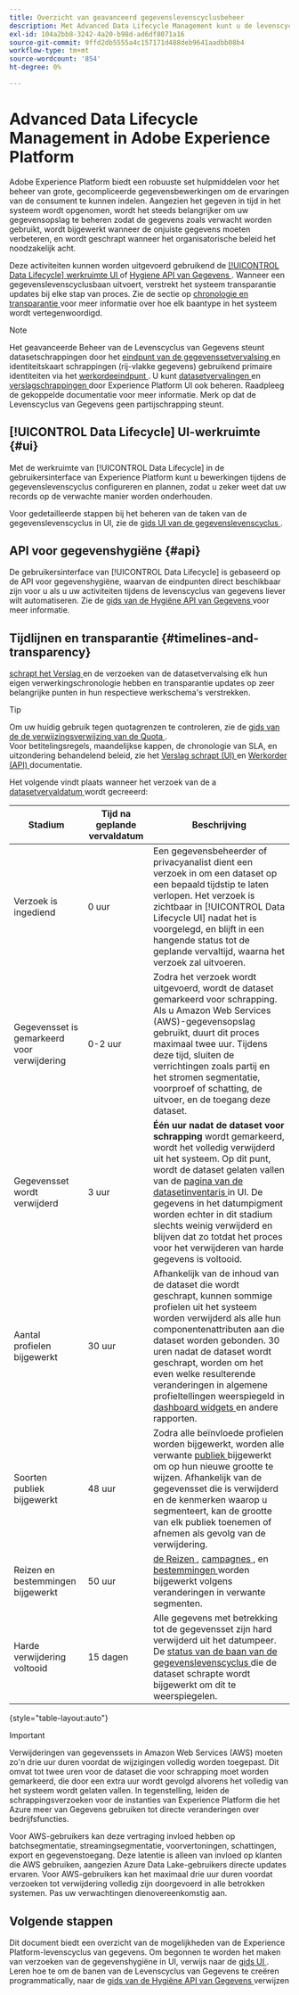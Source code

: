```yaml
---
title: Overzicht van geavanceerd gegevenslevenscyclusbeheer
description: Met Advanced Data Lifecycle Management kunt u de levenscyclus van uw gegevens beheren door verouderde of onjuiste gegevens bij te werken of te wissen.
exl-id: 104a2bb8-3242-4a20-b98d-ad6df8071a16
source-git-commit: 9ffd2db5555a4c157171d488deb9641aadbb08b4
workflow-type: tm+mt
source-wordcount: '854'
ht-degree: 0%

---
```


# Advanced Data Lifecycle Management in Adobe Experience Platform

Adobe Experience Platform biedt een robuuste set hulpmiddelen voor het beheer van grote, gecompliceerde gegevensbewerkingen om de ervaringen van de consument te kunnen indelen. Aangezien het gegeven in tijd in het systeem wordt opgenomen, wordt het steeds belangrijker om uw gegevensopslag te beheren zodat de gegevens zoals verwacht worden gebruikt, wordt bijgewerkt wanneer de onjuiste gegevens moeten verbeteren, en wordt geschrapt wanneer het organisatorische beleid het noodzakelijk acht.

<!-- Experience Platform's data lifecycle capabilities allow you to manage your stored data through the following:

* Scheduling automated dataset expirations
* Deleting individual records from one or all datasets

>[!IMPORTANT]
>
>Record deletes are meant to be used for data cleansing, removing anonymous data, or data minimization. They are **not** to be used for data subject rights requests (compliance) as pertaining to privacy regulations like the General Data Protection Regulation (GDPR). For all compliance use cases, use [Adobe Experience Platform Privacy Service](../privacy-service/home.md) instead. -->

Deze activiteiten kunnen worden uitgevoerd gebruikend de [[!UICONTROL Data Lifecycle] werkruimte UI ](#ui) of [ Hygiene API van Gegevens ](#api). Wanneer een gegevenslevenscyclusbaan uitvoert, verstrekt het systeem transparantie updates bij elke stap van proces. Zie de sectie op [ chronologie en transparantie ](#timelines-and-transparency) voor meer informatie over hoe elk baantype in het systeem wordt vertegenwoordigd.

>[!NOTE]
>
>Het geavanceerde Beheer van de Levenscyclus van Gegevens steunt datasetschrappingen door het [ eindpunt van de gegevenssetvervalsing ](./api/dataset-expiration.md) en identiteitskaart schrappingen (rij-vlakke gegevens) gebruikend primaire identiteiten via het [ werkordeeindpunt ](./api/workorder.md). U kunt [ datasetvervalingen ](./ui/dataset-expiration.md) en [ verslagschrappingen ](./ui/record-delete.md) door Experience Platform UI ook beheren. Raadpleeg de gekoppelde documentatie voor meer informatie. Merk op dat de Levenscyclus van Gegevens geen partijschrapping steunt.

## [!UICONTROL Data Lifecycle] UI-werkruimte {#ui}

Met de werkruimte van [!UICONTROL Data Lifecycle] in de gebruikersinterface van Experience Platform kunt u bewerkingen tijdens de gegevenslevenscyclus configureren en plannen, zodat u zeker weet dat uw records op de verwachte manier worden onderhouden.

Voor gedetailleerde stappen bij het beheren van de taken van de gegevenslevenscyclus in UI, zie de [ gids UI van de gegevenslevenscyclus ](./ui/overview.md).

## API voor gegevenshygiëne {#api}

De gebruikersinterface van [!UICONTROL Data Lifecycle] is gebaseerd op de API voor gegevenshygiëne, waarvan de eindpunten direct beschikbaar zijn voor u als u uw activiteiten tijdens de levenscyclus van gegevens liever wilt automatiseren. Zie de [ gids van de Hygiëne API van Gegevens ](./api/overview.md) voor meer informatie.

## Tijdlijnen en transparantie {#timelines-and-transparency}

[ schrapt het Verslag ](./ui/record-delete.md) en de verzoeken van de datasetvervalsing elk hun eigen verwerkingschronologie hebben en transparantie updates op zeer belangrijke punten in hun respectieve werkschema&#39;s verstrekken.

>[!TIP]
>
>Om uw huidig gebruik tegen quotagrenzen te controleren, zie de [ gids van de de verwijzingsverwijzing van de Quota ](./api/quota.md).\
>Voor betitelingsregels, maandelijkse kappen, de chronologie van SLA, en uitzondering behandelend beleid, zie het [ Verslag schrapt (UI) ](./ui/record-delete.md#quotas) en [ Werkorder (API) ](./api/workorder.md#quotas) documentatie.

Het volgende vindt plaats wanneer het verzoek van de a [ datasetvervaldatum ](./ui/dataset-expiration.md) wordt gecreeerd:

| Stadium | Tijd na geplande vervaldatum | Beschrijving |
| --- | --- | --- |
| Verzoek is ingediend | 0 uur | Een gegevensbeheerder of privacyanalist dient een verzoek in om een dataset op een bepaald tijdstip te laten verlopen. Het verzoek is zichtbaar in [!UICONTROL Data Lifecycle UI] nadat het is voorgelegd, en blijft in een hangende status tot de geplande vervaltijd, waarna het verzoek zal uitvoeren. |
| Gegevensset is gemarkeerd voor verwijdering | 0-2 uur | Zodra het verzoek wordt uitgevoerd, wordt de dataset gemarkeerd voor schrapping. Als u Amazon Web Services (AWS)-gegevensopslag gebruikt, duurt dit proces maximaal twee uur. Tijdens deze tijd, sluiten de verrichtingen zoals partij en het stromen segmentatie, voorproef of schatting, de uitvoer, en de toegang deze dataset. |
| Gegevensset wordt verwijderd | 3 uur | **Één uur nadat de dataset voor schrapping** wordt gemarkeerd, wordt het volledig verwijderd uit het systeem. Op dit punt, wordt de dataset gelaten vallen van de [ pagina van de datasetinventaris ](../catalog/datasets/user-guide.md) in UI. De gegevens in het datumpigment worden echter in dit stadium slechts weinig verwijderd en blijven dat zo totdat het proces voor het verwijderen van harde gegevens is voltooid. |
| Aantal profielen bijgewerkt | 30 uur | Afhankelijk van de inhoud van de dataset die wordt geschrapt, kunnen sommige profielen uit het systeem worden verwijderd als alle hun componentenattributen aan die dataset worden gebonden. 30 uren nadat de dataset wordt geschrapt, worden om het even welke resulterende veranderingen in algemene profieltellingen weerspiegeld in [ dashboard widgets ](../dashboards/guides/profiles.md#profile-count-trend) en andere rapporten. |
| Soorten publiek bijgewerkt | 48 uur | Zodra alle beïnvloede profielen worden bijgewerkt, worden alle verwante [ publiek ](../segmentation/home.md) bijgewerkt om op hun nieuwe grootte te wijzen. Afhankelijk van de gegevensset die is verwijderd en de kenmerken waarop u segmenteert, kan de grootte van elk publiek toenemen of afnemen als gevolg van de verwijdering. |
| Reizen en bestemmingen bijgewerkt | 50 uur | [ de Reizen ](https://experienceleague.adobe.com/docs/journey-optimizer/using/orchestrate-journeys/about-journeys/journey.html?lang=nl-NL), [ campagnes ](https://experienceleague.adobe.com/docs/journey-optimizer/using/campaigns/get-started-with-campaigns.html?lang=nl-NL), en [ bestemmingen ](../destinations/home.md) worden bijgewerkt volgens veranderingen in verwante segmenten. |
| Harde verwijdering voltooid | 15 dagen | Alle gegevens met betrekking tot de gegevensset zijn hard verwijderd uit het datumpeer. De [ status van de baan van de gegevenslevenscyclus ](./ui/browse.md#view-details) die de dataset schrapte wordt bijgewerkt om dit te weerspiegelen. |

{style="table-layout:auto"}

>[!IMPORTANT]
>
>Verwijderingen van gegevenssets in Amazon Web Services (AWS) moeten zo&#39;n drie uur duren voordat de wijzigingen volledig worden toegepast. Dit omvat tot twee uren voor de dataset die voor schrapping moet worden gemarkeerd, die door een extra uur wordt gevolgd alvorens het volledig van het systeem wordt gelaten vallen. In tegenstelling, leiden de schrappingsverzoeken voor de instanties van Experience Platform die het Azure meer van Gegevens gebruiken tot directe veranderingen over bedrijfsfuncties.
>
>Voor AWS-gebruikers kan deze vertraging invloed hebben op batchsegmentatie, streamingsegmentatie, voorvertoningen, schattingen, export en gegevenstoegang. Deze latentie is alleen van invloed op klanten die AWS gebruiken, aangezien Azure Data Lake-gebruikers directe updates ervaren. Voor AWS-gebruikers kan het maximaal drie uur duren voordat verzoeken tot verwijdering volledig zijn doorgevoerd in alle betrokken systemen. Pas uw verwachtingen dienovereenkomstig aan.


<!-- ### Record deletes {#record-delete-transparency}

The following takes place when a [record delete request](./ui/record-delete.md) is created:

| Stage | Time after request submission | Description |
| --- | --- | --- |
| Request is submitted | 0 hours | A data steward or privacy analyist submits a record delete request. The request is visible in the [!UICONTROL Data Lifecycle UI] after it has been submitted. |
| Profile lookups updated | 3 hours | The change in profile counts caused by the deleted identity are reflected in [dashboard widgets](../dashboards/guides/profiles.md#profile-count-trend) and other reports. |
| Segments updated | 24 hours | Once profiles are removed, all related [segments](../segmentation/home.md) are updated to reflect their new size. |
| Journeys and destinations updated | 26 hours | [Journeys](https://experienceleague.adobe.com/docs/journey-optimizer/using/orchestrate-journeys/about-journeys/journey.html?lang=nl-NL), [campaigns](https://experienceleague.adobe.com/docs/journey-optimizer/using/campaigns/get-started-with-campaigns.html?lang=nl-NL), and [destinations](../destinations/home.md) are updated according to changes in related segments. |
| Records soft deleted in data lake | 7 days | The data is soft deleted from the data lake. |
| Data vacuuming completed | 14 days | The [status of the lifecycle job](./ui/browse.md#view-details) updates to indicate that the job has completed, meaning that data vacuuming has been completed on the data lake and the relevant records have been hard deleted. |

{style="table-layout:auto"} -->

## Volgende stappen

Dit document biedt een overzicht van de mogelijkheden van de Experience Platform-levenscyclus van gegevens. Om begonnen te worden het maken van verzoeken van de gegevenshygiëne in UI, verwijs naar de [ gids UI ](./ui/overview.md). Leren hoe te om de banen van de Levenscyclus van Gegevens te creëren programmatically, naar de [ gids van de Hygiëne API van Gegevens ](./api/overview.md) verwijzen
